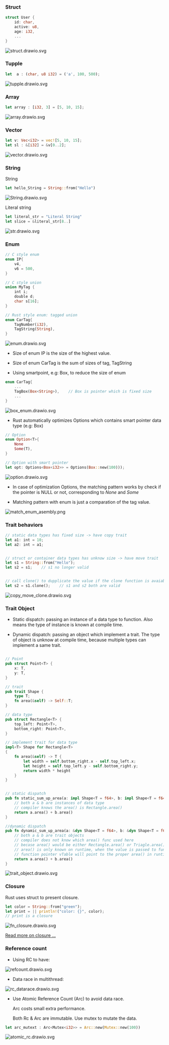 ### Struct
```rust
struct User {
    id: char,
    active: u8,
    age: i32,
    ...
}
```
![struct.drawio.svg](images/struct.drawio.svg "Memory layout of struct")

### Tupple

``` rust
let  a : (char, u8 i32) = ('a', 100, 500);
```
![tupple.drawio.svg](images/tupple.drawio.svg "Memory layout of tupple")


### Array


``` rust
let array : [i32, 3] = [5, 10, 15];
```
![array.drawio.svg](images/array.drawio.svg "Memory layout of array")


### Vector


``` rust
let v: Vec<i32> = vec![5, 10, 15];
let sl : &[i32] = &v[0..2];
```
![vector.drawio.svg](images/vector.drawio.svg "Memory layout of vector")


### String

String
``` rust
let hello_String = String::from("Hello")
```
![String.drawio.svg](images/String.drawio.svg "Memory layout of String")


Literal string
``` rust
let literal_str = "Literal String"
let slice = &literal_str[8..]
```
![str.drawio.svg](images/str.drawio.svg "Memory layout of str")

### Enum
``` rust
// C style enum
enum IP{
	v4,
	v6 = 500,
}

// C style union
union MyTag {
    int i;
    double d;
    char s[16];
}

// Rust style enum: tagged union
enum CarTag{
	TagNumber(i32),
	TagString(String),
}
```
![enum.drawio.svg](images/enum.drawio.svg "Memory layout of enum")

* Size of enum IP is the size of the highest value.

* Size of enum CarTag is the sum of sizes of tag, TagString

* Using smartpoint, e.g: Box, to reduce the size of enum

```rust
enum CarTag{
    ...
	TagBox(Box<String>),    // Box is pointer which is fixed size
    ...
}
```
![box_enum.drawio.svg](images/box_enum.drawio.svg "Memory layout of enum with box")

* Rust automatically optimizes Options<T> which contains smart pointer data type (e.g: Box)
```rust
// Option
enum Option<T>{
	None
	Some(T),
}

// Option with smart pointer
let opt: Options<Box<i32>> = Options(Box::new(100)));
```
![option.drawio.svg](images/option.drawio.svg "Memory layout of option")

* In case of optimization Options<T>, the matching pattern works by check if the pointer is NULL or not, corresponding to *None* and *Some*

* Matching pattern with enum is just a comparation of the tag value.

![match_enum_asembly.png](images/match_enum_asembly.png "Asmebly of Matching pattern")


### Trait behaviors


```rust
// static data types has fixed size -> have copy trait
let a1: int = 10;
let a2: int = a1;


// struct or container data types has unknow size -> have move trait
let s1 = String::from("Hello");
let s2 = s1;    // s1 no longer valid


// call clone() to dupplicate the value if the clone function is avaiable
let s2 = s1.clone();    // s1 and s2 both are valid
```

![copy_move_clone.drawio.svg](images/copy_move_clone.drawio.svg "Some trait's behaviors")


### Trait Object


* Static dispatch: passing an instance of a data type to function. Also means the type of instance is known at compile time.

* Dynamic dispatch: passing an object which implement a trait. The type of object is unknow at compile time, because multiple types can implement a same trait.


```rust

// Point
pub struct Point<T> {
    x: T,
    y: T,
}

// trait
pub trait Shape {
    type T;
    fn area(&self) -> Self::T;
}

// data type
pub struct Rectangle<T> {
    top_left: Point<T>,
    bottom_right: Point<T>,
}

// implement trait for data type
impl<T> Shape for Rectangle<T>
{
    fn area(&self) -> T {
        let width = self.bottom_right.x - self.top_left.x;
        let height = self.top_left.y - self.bottom_right.y;
        return width * height
    }
}


// static dispatch
pub fn static_sum_up_area(a: impl Shape<T = f64>, b: impl Shape<T = f64>) -> (f64, f64) {
    // both a & b are instances of data type
    // compiler knows the area() is Rectangle.area()
    return a.area() + b.area()
}

//dynamic dispatch
pub fn dynamic_sum_up_area(a: &dyn Shape<T = f64>, b: &dyn Shape<T = f64>) -> (f64, f64) {
    // both a & b are trait objects
    // compiler does not know which area() func used here
    // becase area() would be either Rectangle.area() or Triagle.area()
    // area() is only known on runtime, when the value is passed to func
    // function pointer vTable will point to the proper area() in runtime 
    return a.area() + b.area()
}
```

![trait_object.drawio.svg](images/trait_object.drawio.svg "Memory map of Trait Object")


### Closure

Rust uses struct to present closure.

```rust
let color = String::from("green");
let print = || println!("color: {}", color);  
// print is a closure
```

![fn_closure.drawio.svg](images/fn_closure.drawio.svg "Memory map of closure as Fn Trait Object")

[Read more on closure ...](../closure/closure.md)



### Reference count

* Using RC to have:

![refcount.drawio.svg](images/refcount.drawio.svg "Memory map of Reference count")

* Data race in multithread:

![rc_datarace.drawio.svg](images/rc_datarace.drawio.svg "Data race")

* Use Atomic Reference Count (Arc) to avoid data race.

    Arc costs small extra performance.

    Both Rc & Arc are immutable. Use mutex to mutate the data.
```rust
let arc_mutext : Arc<Mutex<i32>> = Arc::new(Mutex::new(100))
```

![atomic_rc.drawio.svg](images/atomic_rc.drawio.svg "Atomic Refernce Count")
